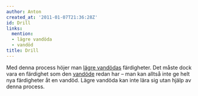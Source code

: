 ```yaml
---
author: Anton
created_at: '2011-01-07T21:36:28Z'
id: Drill
links:
  mention:
  - lägre vandöda
  - vandöd
title: Drill
---
```


Med denna process höjer man [lägre vandödas] färdigheter. Det måste dock vara en färdighet som den
[vandöde] redan har – man kan alltså inte ge helt nya färdigheter åt en vandöd. Lägre vandöda kan
inte lära sig utan hjälp av denna process.

  [lägre vandödas]: lägre_vandöda
  [vandöde]: vandöd
